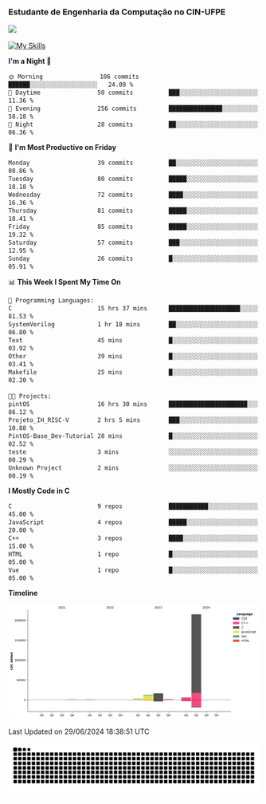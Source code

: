 
### Estudante de Engenharia da Computação no CIN-UFPE
<div>
      <!--<img width=400 src="https://github-readme-stats.vercel.app/api?username=Zed201&show_icons=true&theme=tokyonight" /-->
      <img width=400 src='https://leetcode.card.workers.dev/Zed201?theme=nord&font=baloo&extension=null' />
</div>


[![My Skills](https://skillicons.dev/icons?i=c,cpp,py,java,neovim&theme=dark)](https://skillicons.dev)

<!--START_SECTION:waka-->
**I'm a Night 🦉** 

```text
🌞 Morning                106 commits         ██████░░░░░░░░░░░░░░░░░░░   24.09 % 
🌆 Daytime                50 commits          ███░░░░░░░░░░░░░░░░░░░░░░   11.36 % 
🌃 Evening                256 commits         ███████████████░░░░░░░░░░   58.18 % 
🌙 Night                  28 commits          ██░░░░░░░░░░░░░░░░░░░░░░░   06.36 % 
```
📅 **I'm Most Productive on Friday** 

```text
Monday                   39 commits          ██░░░░░░░░░░░░░░░░░░░░░░░   08.86 % 
Tuesday                  80 commits          █████░░░░░░░░░░░░░░░░░░░░   18.18 % 
Wednesday                72 commits          ████░░░░░░░░░░░░░░░░░░░░░   16.36 % 
Thursday                 81 commits          █████░░░░░░░░░░░░░░░░░░░░   18.41 % 
Friday                   85 commits          █████░░░░░░░░░░░░░░░░░░░░   19.32 % 
Saturday                 57 commits          ███░░░░░░░░░░░░░░░░░░░░░░   12.95 % 
Sunday                   26 commits          █░░░░░░░░░░░░░░░░░░░░░░░░   05.91 % 
```


📊 **This Week I Spent My Time On** 

```text
💬 Programming Languages: 
C                        15 hrs 37 mins      ████████████████████░░░░░   81.53 % 
SystemVerilog            1 hr 18 mins        ██░░░░░░░░░░░░░░░░░░░░░░░   06.80 % 
Text                     45 mins             █░░░░░░░░░░░░░░░░░░░░░░░░   03.92 % 
Other                    39 mins             █░░░░░░░░░░░░░░░░░░░░░░░░   03.41 % 
Makefile                 25 mins             █░░░░░░░░░░░░░░░░░░░░░░░░   02.20 % 

🐱‍💻 Projects: 
pintOS                   16 hrs 30 mins      ██████████████████████░░░   86.12 % 
Projeto_IH_RISC-V        2 hrs 5 mins        ███░░░░░░░░░░░░░░░░░░░░░░   10.88 % 
PintOS-Base_Dev-Tutorial 28 mins             █░░░░░░░░░░░░░░░░░░░░░░░░   02.52 % 
teste                    3 mins              ░░░░░░░░░░░░░░░░░░░░░░░░░   00.29 % 
Unknown Project          2 mins              ░░░░░░░░░░░░░░░░░░░░░░░░░   00.19 % 
```

**I Mostly Code in C** 

```text
C                        9 repos             ███████████░░░░░░░░░░░░░░   45.00 % 
JavaScript               4 repos             █████░░░░░░░░░░░░░░░░░░░░   20.00 % 
C++                      3 repos             ████░░░░░░░░░░░░░░░░░░░░░   15.00 % 
HTML                     1 repo              █░░░░░░░░░░░░░░░░░░░░░░░░   05.00 % 
Vue                      1 repo              █░░░░░░░░░░░░░░░░░░░░░░░░   05.00 % 
```



**Timeline**

![Lines of Code chart](https://raw.githubusercontent.com/Zed201/Zed201/master/assets/bar_graph.png)


 Last Updated on 29/06/2024 18:38:51 UTC
<!--END_SECTION:waka-->

<picture>
  <source media="(prefers-color-scheme: dark)" srcset="https://github.com/Zed201/Zed201/blob/output/github-contribution-grid-snake-dark.svg" />
  <img alt="github-snake" src="https://github.com/Zed201/Zed201/blob/output/github-contribution-grid-snake-dark.svg" />
</picture>
